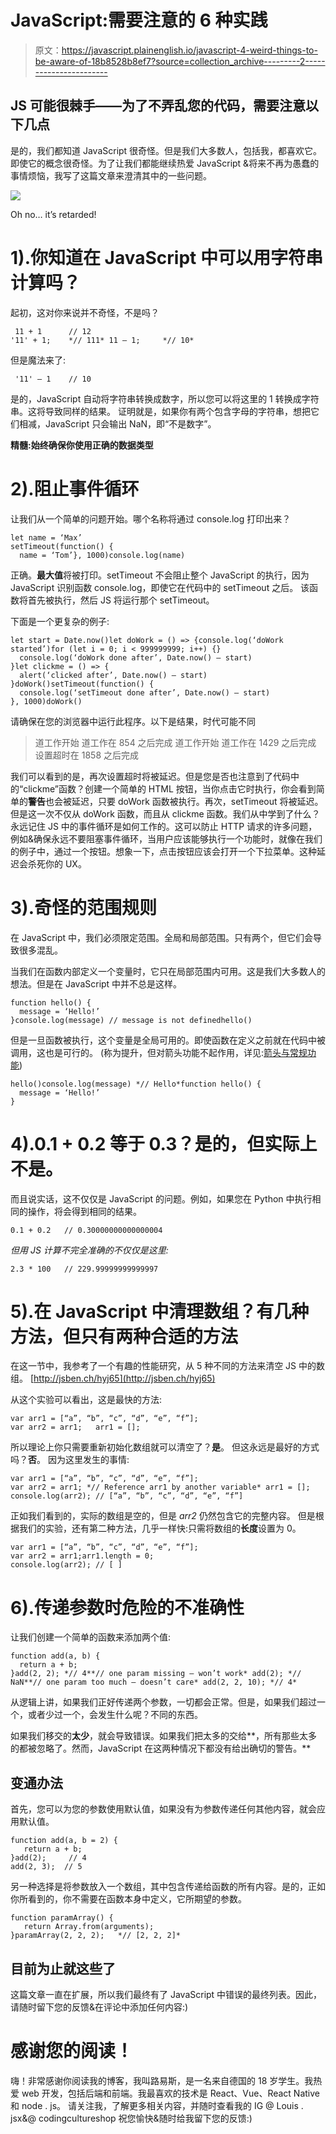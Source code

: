 # JavaScript:需要注意的 6 种实践

> 原文：<https://javascript.plainenglish.io/javascript-4-weird-things-to-be-aware-of-18b8528b8ef7?source=collection_archive---------2----------------------->

## JS 可能很棘手——为了不弄乱您的代码，需要注意以下几点

是的，我们都知道 JavaScript 很奇怪。但是我们大多数人，包括我，都喜欢它。即使它的概念很奇怪。为了让我们都能继续热爱 JavaScript &将来不再为愚蠢的事情烦恼，我写了这篇文章来澄清其中的一些问题。

![](img/bdb0e147db39534f3224e7c4488ce3ce.png)

Oh no… it’s retarded!

# 1).你知道在 JavaScript 中可以用字符串计算吗？

起初，这对你来说并不奇怪，不是吗？

```
 11 + 1      // 12
'11' + 1;    *// 111* 11 – 1;     *// 10*
```

但是魔法来了:

```
 '11' — 1    // 10
```

是的，JavaScript 自动将字符串转换成数字，所以您可以将这里的 1 转换成字符串。这将导致同样的结果。
证明就是，如果你有两个包含字母的字符串，想把它们相减，JavaScript 只会输出 NaN，即“不是数字”。

**精髓:始终确保你使用正确的数据类型**

# 2).阻止事件循环

让我们从一个简单的问题开始。哪个名称将通过 console.log 打印出来？

```
let name = ‘Max’
setTimeout(function() {
  name = ‘Tom’}, 1000)console.log(name)
```

正确。**最大值**将被打印。setTimeout 不会阻止整个 JavaScript 的执行，因为 JavaScript 识别函数 console.log，即使它在代码中的 setTimeout 之后。
该函数将首先被执行，然后 JS 将运行那个 setTimeout。

下面是一个更复杂的例子:

```
let start = Date.now()let doWork = () => {console.log(‘doWork started’)for (let i = 0; i < 999999999; i++) {}
  console.log(‘doWork done after’, Date.now() — start)
}let clickme = () => {
  alert(‘clicked after’, Date.now() — start)
}doWork()setTimeout(function() {
  console.log(‘setTimeout done after’, Date.now() — start)
}, 1000)doWork()
```

请确保在您的浏览器中运行此程序。以下是结果，时代可能不同

> 道工作开始
> 道工作在 854 之后完成
> 道工作开始
> 道工作在 1429 之后完成
> 设置超时在 1858 之后完成

我们可以看到的是，再次设置超时将被延迟。但是您是否也注意到了代码中的“clickme”函数？创建一个简单的 HTML 按钮，当你点击它时执行，你会看到简单的**警告**也会被延迟，只要 doWork 函数被执行。再次，setTimeout 将被延迟。但是这一次不仅从 doWork 函数，而且从 clickme 函数。我们从中学到了什么？永远记住 JS 中的事件循环是如何工作的。这可以防止 HTTP 请求的许多问题，例如&确保永远不要阻塞事件循环，当用户应该能够执行一个功能时，就像在我们的例子中，通过一个按钮。想象一下，点击按钮应该会打开一个下拉菜单。这种延迟会杀死你的 UX。

# 3).奇怪的范围规则

在 JavaScript 中，我们必须限定范围。全局和局部范围。只有两个，但它们会导致很多混乱。

当我们在函数内部定义一个变量时，它只在局部范围内可用。这是我们大多数人的想法。但是在 JavaScript 中并不总是这样。

```
function hello() {
  message = ‘Hello!’
}console.log(message) // message is not definedhello()
```

但是一旦函数被执行，这个变量是全局可用的。即使函数在定义之前就在代码中被调用，这也是可行的。
(称为提升，但对箭头功能不起作用，详见:[箭头与常规功能](https://medium.com/javascript-in-plain-english/arrow-functions-vs-regular-functions-in-javascript-f98687f23a6d))

```
hello()console.log(message) *// Hello*function hello() {
  message = ‘Hello!’
}
```

# 4).0.1 + 0.2 等于 0.3？是的，但实际上不是。

而且说实话，这不仅仅是 JavaScript 的问题。例如，如果您在 Python 中执行相同的操作，将会得到相同的结果。

```
0.1 + 0.2   // 0.30000000000000004
```

*但用 JS 计算不完全准确的不仅仅是这里:*

```
2.3 * 100   // 229.99999999999997
```

# 5).在 JavaScript 中清理数组？有几种方法，但只有两种合适的方法

在这一节中，我参考了一个有趣的性能研究，从 5 种不同的方法来清空 JS 中的数组。
[http://jsben.ch/hyj65](http://jsben.ch/hyj65)

从这个实验可以看出，这是最快的方法:

```
var arr1 = [“a”, “b”, “c”, “d”, “e”, “f”];
var arr2 = arr1;   arr1 = [];
```

所以理论上你只需要重新初始化数组就可以清空了？**是**。
但这永远是最好的方式吗？**否**。
因为这里发生的事情:

```
var arr1 = [“a”, “b”, “c”, “d”, “e”, “f”];
var arr2 = arr1; *// Reference arr1 by another variable* arr1 = [];
console.log(arr2); // [“a”, “b”, “c”, “d”, “e”, “f”]
```

正如我们看到的，实际的数组是空的，但是 *arr2* 仍然包含它的完整内容。
但是根据我们的实验，还有第二种方法，几乎一样快:只需将数组的**长度**设置为 0。

```
var arr1 = [“a”, “b”, “c”, “d”, “e”, “f”];
var arr2 = arr1;arr1.length = 0;
console.log(arr2); // [ ]
```

# 6).传递参数时危险的不准确性

让我们创建一个简单的函数来添加两个值:

```
function add(a, b) {
  return a + b;
}add(2, 2); *// 4**// one param missing — won’t work* add(2); *// NaN**// one param too much — doesn’t care* add(2, 2, 10); *// 4*
```

从逻辑上讲，如果我们正好传递两个参数，一切都会正常。但是，如果我们超过一个，或者少过一个，会发生什么呢？不同的东西。

如果我们移交的**太少**，就会导致错误。如果我们把太多的交给**，所有那些太多的都被忽略了。然而，JavaScript 在这两种情况下都没有给出确切的警告。**

## 变通办法

首先，您可以为您的参数使用默认值，如果没有为参数传递任何其他内容，就会应用默认值。

```
function add(a, b = 2) {
   return a + b;
}add(2);     // 4
add(2, 3);  // 5
```

另一种选择是将参数放入一个数组，其中包含传递给函数的所有内容。是的，正如你所看到的，你不需要在函数本身中定义，它所期望的参数。

```
function paramArray() {
   return Array.from(arguments);
}paramArray(2, 2, 2);   *// [2, 2, 2]*
```

## 目前为止就这些了

这篇文章一直在扩展，所以我们最终有了 JavaScript 中错误的最终列表。因此，请随时留下您的反馈&在评论中添加任何内容:)

# 感谢您的阅读！

嗨！非常感谢你阅读我的博客，我叫路易斯，是一名来自德国的 18 岁学生。我热爱 web 开发，包括后端和前端。我最喜欢的技术是 React、Vue、React Native 和 node . js。
请关注我，了解更多相关内容，并随时查看我的 IG @ Louis . jsx&@ codingcultureshop
祝您愉快&随时给我留下您的反馈:)